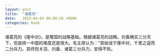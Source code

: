 ```yaml
---
layout: post
title:  "诸葛亮"
date:   2025-04-03 00:00:20 +0800
categories: book
---
```

诸葛亮的《隆中对》，是蜀国的战略基础。根据诸葛亮的战略，刘备确实三分天下，但是统一中国的难度还是很大。毛主席认为：“其始误于隆中对，千里之遥而二分兵力。其终则关羽、刘备、诸葛三分兵力，安得不败。





